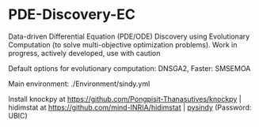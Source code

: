 # PDE-Discovery-EC
Data-driven Differential Equation (PDE/ODE) Discovery using Evolutionary Computation (to solve multi-objective optimization problems). Work in progress, actively developed, use with caution

Default options for evolutionary computation: DNSGA2, Faster: SMSEMOA

Main environment: ./Environment/sindy.yml

Install knockpy at https://github.com/Pongpisit-Thanasutives/knockpy | hidimstat at https://github.com/mind-INRIA/hidimstat | [pysindy](https://1drv.ms/u/c/39cecf604f8b30de/ETtc3IyGTdJJgs0TNWAiyPkBTh210vCw4kNsqNqIzdAUKw?e=gINDcd) (Password: UBIC)

